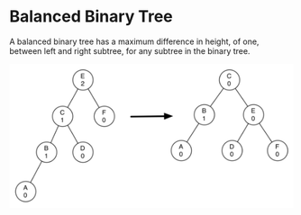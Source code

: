 # Balanced Binary Tree

A balanced binary tree has a maximum difference in height, of one, between left and right subtree, for any subtree in the binary tree.

![Balanced and unbalanced binary tree](./bst.png)
